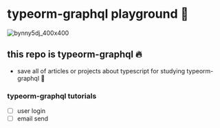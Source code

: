 # typeorm-graphql playground :pencil:

![bynny5dj_400x400](https://user-images.githubusercontent.com/26598542/50573227-2e920600-0e13-11e9-8e53-5b68bd13ab11.jpg)

## this repo is typeorm-graphql :fire:

- save all of articles or projects about typescript for studying typeorm-graphql :pencil:

### typeorm-graphql tutorials

- [ ] user login
- [ ] email send

